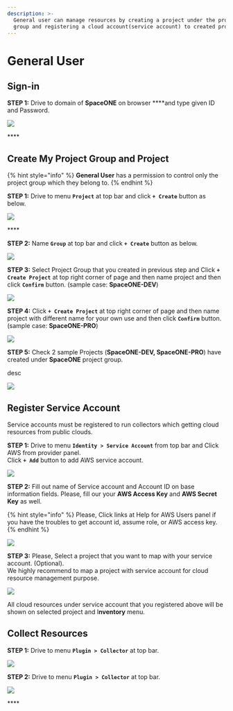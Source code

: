 ```yaml
---
description: >-
  General user can manage resources by creating a project under the project
  group and registering a cloud account(service account) to created project.
---
```


# General User

## Sign-in

**STEP 1:** Drive to domain of **SpaceONE** on browser ****and type given ID and Password.

![](.gitbook/assets/signin_as_user2.png)

\*\*\*\*

## Create My Project Group and Project

{% hint style="info" %}
**General User** has a permission to control only the project group which they belong to. 
{% endhint %}

**STEP 1:** Drive to menu **`Project`** at top bar and click **`+ Create`** button as below.

![](.gitbook/assets/screen-shot-2021-02-05-at-14.43.06.png)

\*\*\*\*

**STEP 2:** Name **`Group`** at top bar and click **`+ Create`** button as below.

![](.gitbook/assets/create_project_group_spaceone.png)

**STEP 3:** Select Project Group that you created in previous step and Click **`+ Create Project`** at top right corner of page and then name project and then click **`Confirm`** button. \(sample case: **SpaceONE-DEV**\)

![](.gitbook/assets/create_project_spaceone_dev.png)

**STEP 4:**  Click **`+ Create Project`** at top right corner of page and then name project with different name for your own use and then click **`Confirm`** button. \(sample case: **SpaceONE-PRO**\)

![](.gitbook/assets/create_project_spaceone_prd.png)

**STEP 5:**  Check 2 sample Projects \(**SpaceONE-DEV, SpaceONE-PRO**\) have created under **SpaceONE** project group. 

desc 

![](.gitbook/assets/list_spaceone_projects.png)

## Register Service Account

Service accounts must be registered to run collectors which getting cloud resources from public clouds.

  
**STEP 1:** Drive to menu **`Identity > Service Account`** from top bar and Click AWS from provider panel.  
Click **`+ Add`** button to add AWS service account. 

![](.gitbook/assets/select_service_account_as_aws.png)

**STEP 2:** Fill out name of Service account and Account ID on base information fields. Please, fill our your **AWS Access Key** and **AWS Secret Key** as well. 

{% hint style="info" %}
Please, Click links at Help for AWS Users panel if you have the troubles to get account id, assume role, or AWS access key. 
{% endhint %}

![](.gitbook/assets/screen-shot-2021-02-05-at-15.54.03.png)

**STEP 3:** Please, Select a project that you want to map with your service account. \(Optional\).   
We highly recommend to map a project with service account for cloud resource management purpose.

![](.gitbook/assets/attach_account_to_project.png)

All cloud resources under service account that you registered above will be shown on selected project and  I**nventory** menu.

## Collect Resources

**STEP 1:** Drive to menu **`Plugin > Collector`**  at top bar. 

![](.gitbook/assets/screen-shot-2021-02-05-at-16.04.34.png)

**STEP 2:** Drive to menu **`Plugin > Collector`**  at top bar. 

![](.gitbook/assets/collect_data.png)

\*\*\*\*

